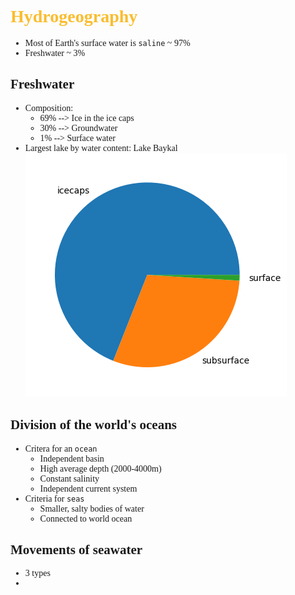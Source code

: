 <span style="font-family:'cascadia code'">

# <span style="color:#fabd2f">Hydrogeography
- Most of Earth's surface water is `saline` ~ 97%
- Freshwater ~ 3%

## Freshwater
- Composition:
  - 69% --> Ice in the ice caps
  - 30% --> Groundwater
  - 1% --> Surface water
- Largest lake by water content: Lake Baykal
![](output.png)

## Division of the world's oceans
- Critera for an `ocean`
  - Independent basin
  - High average depth (2000-4000m)
  - Constant salinity
  - Independent current system
- Criteria for `seas`
  - Smaller, salty bodies of water
  - Connected to world ocean

## Movements of seawater
- 3 types
-
